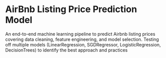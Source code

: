 # AirBnb Listing Price Prediction Model
An end-to-end machine learning pipeline to predict Airbnb listing prices covering data cleaning, feature engineering, and model selection. Testing off multiple models (LinearRegression, SGDRegressor, LogisticRegression, DecisionTrees) to identify the best approach and practices
